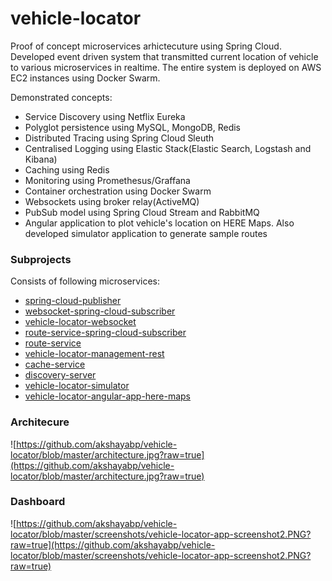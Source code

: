 # vehicle-locator

Proof of concept microservices arhictecuture using Spring Cloud. Developed event driven system that transmitted current location of vehicle
to various microservices in realtime. The entire system is deployed on AWS EC2 instances using Docker Swarm.

Demonstrated concepts:
* Service Discovery using Netflix Eureka
* Polyglot persistence using MySQL, MongoDB, Redis
* Distributed Tracing using Spring Cloud Sleuth
* Centralised Logging using Elastic Stack(Elastic Search, Logstash and Kibana)
* Caching using Redis
* Monitoring using Promethesus/Graffana
* Container orchestration using Docker Swarm
* Websockets using broker relay(ActiveMQ)
* PubSub model using Spring Cloud Stream and RabbitMQ
* Angular application to plot vehicle's location on HERE Maps. Also developed simulator application to generate  sample routes

### Subprojects

Consists of following microservices:

* [spring-cloud-publisher](https://github.com/akshayabp/spring-cloud-publisher)
* [websocket-spring-cloud-subscriber](https://github.com/akshayabp/websocket-spring-cloud-subscriber)
* [vehicle-locator-websocket](https://github.com/akshayabp/vehicle-locator-websocket)
* [route-service-spring-cloud-subscriber](https://github.com/akshayabp/route-service-spring-cloud-subscriber)
* [route-service](https://github.com/akshayabp/route-service)
* [vehicle-locator-management-rest](https://github.com/akshayabp/vehicle-locator-management-rest)
* [cache-service](https://github.com/akshayabp/cache-service)
* [discovery-server](https://github.com/akshayabp/discovery-server)
* [vehicle-locator-simulator](https://github.com/akshayabp/vehicle-locator-simulator)
* [vehicle-locator-angular-app-here-maps](https://github.com/akshayabp/vehicle-locator-angular-app-here-maps)


### Architecure

![https://github.com/akshayabp/vehicle-locator/blob/master/architecture.jpg?raw=true](https://github.com/akshayabp/vehicle-locator/blob/master/architecture.jpg?raw=true) 

### Dashboard

![https://github.com/akshayabp/vehicle-locator/blob/master/screenshots/vehicle-locator-app-screenshot2.PNG?raw=true](https://github.com/akshayabp/vehicle-locator/blob/master/screenshots/vehicle-locator-app-screenshot2.PNG?raw=true) 